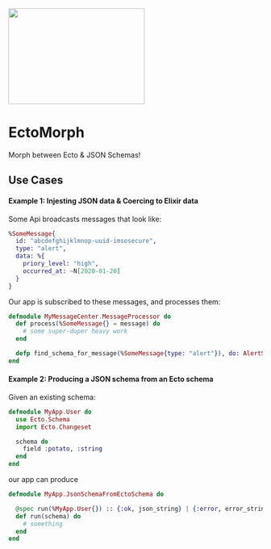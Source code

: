 <img src="logo/logo.png" href="#" width="270" height="190">

# EctoMorph

Morph between Ecto & JSON Schemas!

## Use Cases

#### Example 1: Injesting JSON data & Coercing to Elixir data

Some Api broadcasts messages that look like:

```elixir
%SomeMessage{
  id: "abcdefghijklmnop-uuid-imsosecure",
  type: "alert",
  data: %{
    priory_level: "high",
    occurred_at: ~N[2020-01-20]
  }
}
```

Our app is subscribed to these messages, and processes them:

```elixir
defmodule MyMessageCenter.MessageProcessor do
  def process(%SomeMessage{} = message) do
    # some super-duper heavy work
  end

  defp find_schema_for_message(%SomeMessage{type: "alert"}), do: AlertSchema
end
```

#### Example 2: Producing a JSON schema from an Ecto schema

Given an existing schema:

```elixir
defmodule MyApp.User do
  use Ecto.Schema
  import Ecto.Changeset

  schema do
    field :potato, :string
  end
end
```

our app can produce

```elixir
defmodule MyApp.JsonSchemaFromEctoSchema do

  @spec run(%MyApp.User{}) :: {:ok, json_string} | {:error, error_string}
  def run(schema) do
    # something
  end
end
```

